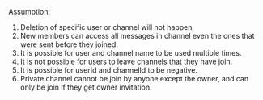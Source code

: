   Assumption:
1) Deletion of specific user or channel will not happen.
2) New members can access all messages in channel even the ones that were sent before they joined.
3) It is possible for user and channel name to be used multiple times.
4) It is not possible for users to leave channels that they have join.
5) It is possible for userId and channelId to be negative.
6) Private channel cannot be join by anyone except the owner, and can only be join if they get owner invitation.
